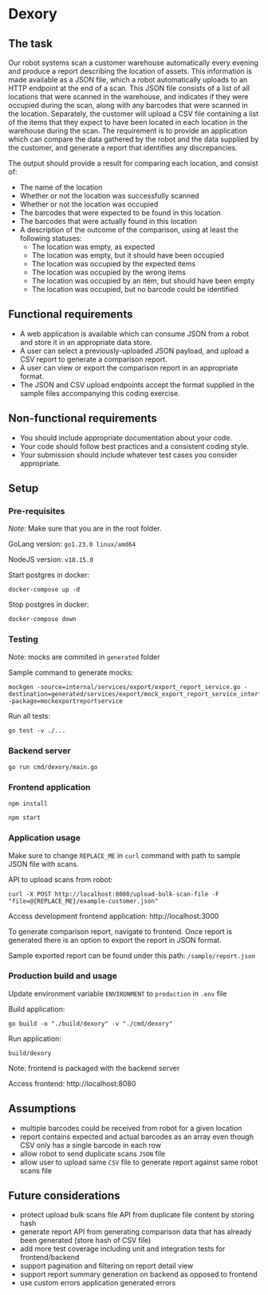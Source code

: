 # Dexory

## The task
Our robot systems scan a customer warehouse automatically every evening and produce a
report describing the location of assets. This information is made available as a JSON file, which
a robot automatically uploads to an HTTP endpoint at the end of a scan. This JSON file consists
of a list of all locations that were scanned in the warehouse, and indicates if they were occupied
during the scan, along with any barcodes that were scanned in the location.
Separately, the customer will upload a CSV file containing a list of the items that they expect to
have been located in each location in the warehouse during the scan.
The requirement is to provide an application which can compare the data gathered by the robot
and the data supplied by the customer, and generate a report that identifies any discrepancies.

The output should provide a result for comparing each location, and consist of:

- The name of the location
- Whether or not the location was successfully scanned
- Whether or not the location was occupied
- The barcodes that were expected to be found in this location
- The barcodes that were actually found in this location
- A description of the outcome of the comparison, using at least the following statuses:
    - The location was empty, as expected
    - The location was empty, but it should have been occupied
    - The location was occupied by the expected items
    - The location was occupied by the wrong items
    - The location was occupied by an item, but should have been empty
    - The location was occupied, but no barcode could be identified

## Functional requirements
- A web application is available which can consume JSON from a robot and store it in an appropriate data store.
- A user can select a previously-uploaded JSON payload, and upload a CSV report to generate a comparison report.
- A user can view or export the comparison report in an appropriate format.
- The JSON and CSV upload endpoints accept the format supplied in the sample files accompanying this coding exercise.

## Non-functional requirements
- You should include appropriate documentation about your code.
- Your code should follow best practices and a consistent coding style.
- Your submission should include whatever test cases you consider appropriate.


## Setup

### Pre-requisites
*Note*: Make sure that you are in the root folder.

GoLang version: `go1.23.0 linux/amd64`

NodeJS version: `v18.15.0`

Start postgres in docker: 
```
docker-compose up -d
```

Stop postgres in docker:
```
docker-compose down
```

### Testing
Note: mocks are commited in `generated` folder

Sample command to generate mocks:
```
mockgen -source=internal/services/export/export_report_service.go -destination=generated/services/export/mock_export_report_service_interfaces.go -package=mockexportreportservice
```

Run all tests:
```
go test -v ./...
```

### Backend server
```
go run cmd/dexory/main.go
```

### Frontend application
```
npm install

npm start
```

### Application usage
Make sure to change `REPLACE_ME` in `curl` command with path to sample JSON file with scans.

API to upload scans from robot:
```
curl -X POST http://localhost:8080/upload-bulk-scan-file -F "file=@{REPLACE_ME}/example-customer.json"
```

Access development frontend application: http://localhost:3000

To generate comparison report, navigate to frontend. Once report is generated there is an option to export the report in JSON format.

Sample exported report can be found under this path: `/sample/report.json`

### Production build and usage
Update environment variable `ENVIRONMENT` to `production` in `.env` file

Build application:
```
go build -o "./build/dexory" -v "./cmd/dexory"
```

Run application:
```
build/dexory
```

Note: frontend is packaged with the backend server

Access frontend: http://localhost:8080

## Assumptions
- multiple barcodes could be received from robot for a given location
- report contains expected and actual barcodes as an array even though CSV only has a single barcode in each row
- allow robot to send duplicate scans `JSON` file
- allow user to upload same `CSV` file to generate report against same robot scans file

## Future considerations
- protect upload bulk scans file API from duplicate file content by storing hash
- generate report API from generating comparison data that has already been generated (store hash of CSV file)
- add more test coverage including unit and integration tests for frontend/backend
- support pagination and filtering on report detail view
- support report summary generation on backend as opposed to frontend
- use custom errors application generated errors
